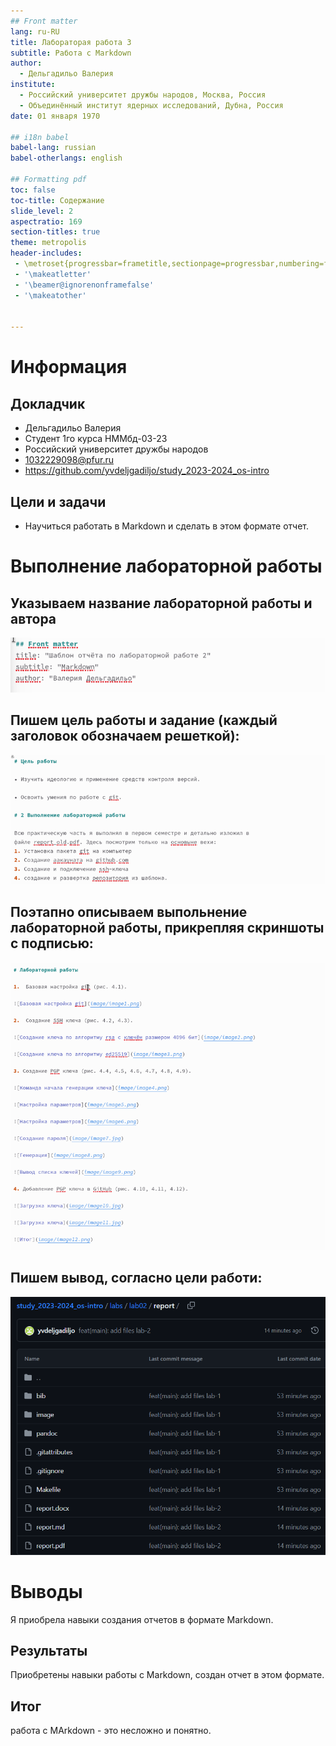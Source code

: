 ```yaml
---
## Front matter
lang: ru-RU
title: Лабораторая работа 3
subtitle: Работа с Markdown
author:
  - Дельгадильо Валерия
institute:
  - Российский университет дружбы народов, Москва, Россия
  - Объединённый институт ядерных исследований, Дубна, Россия
date: 01 января 1970

## i18n babel
babel-lang: russian
babel-otherlangs: english

## Formatting pdf
toc: false
toc-title: Содержание
slide_level: 2
aspectratio: 169
section-titles: true
theme: metropolis
header-includes:
 - \metroset{progressbar=frametitle,sectionpage=progressbar,numbering=fraction}
 - '\makeatletter'
 - '\beamer@ignorenonframefalse'
 - '\makeatother'


---
```



# Информация

## Докладчик

  * Дельгадильо Валерия
  * Студент 1го курса НММбд-03-23
  * Российский университет дружбы народов
  * [1032229098@pfur.ru](mailto:1032229098@pfur.ru)
  * <https://github.com/yvdeljgadiljo/study_2023-2024_os-intro>

## Цели и задачи

- Научиться работать в Markdown и сделать в этом формате отчет.

# Выполнение лабораторной работы

## Указываем название лабораторной работы и автора 

![Название работы и имя автора](image/image1.png)

## Пишем цель работы и задание (каждый заголовок обозначаем решеткой):

![Цель и задание работы](image/image2.png)

## Поэтапно описываем выпольнение лабораторной работы, прикрепляя скриншоты с подписью:

![Этапы выполнения лабораторной работы](image/image3.png)

## Пишем вывод, согласно цели работи: 

![вывод](image/image4.png)


# Выводы

Я приобрела навыки создания отчетов в формате Markdown.

## Результаты

Приобретены навыки работы с Markdown, создан отчет в этом формате.

## Итог

работа с MArkdown - это несложно и понятно.

